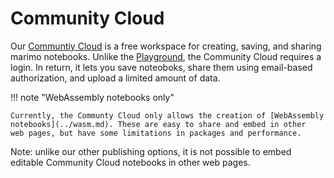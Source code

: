 # Community Cloud

Our [Communtiy Cloud](https://marimo.io/dashboard) is a free workspace
for creating, saving, and sharing marimo notebooks. Unlike the
[Playground](../playground.md), the Community Cloud requires a login. In
return, it lets you save noteoboks, share them using email-based authorization,
and upload a limited amount of data.

!!! note "WebAssembly notebooks only"

    Currently, the Communty Cloud only allows the creation of [WebAssembly
    notebooks](../wasm.md). These are easy to share and embed in other
    web pages, but have some limitations in packages and performance.

Note: unlike our other publishing options, it is not possible to embed
editable Community Cloud notebooks in other web pages.
